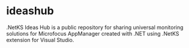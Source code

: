 # ideashub
.NetKS Ideas Hub is a public repository for sharing universal monitoring solutions for Microfocus AppManager created with .NET using .NetKS extension for Visual Studio.
